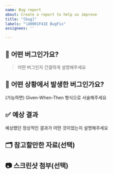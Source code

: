 ```yaml
---
name: Bug report
about: Create a report to help us improve
title: "[bug]"
labels: "\U0001F41E BugFix"
assignees: ''

---
```


## 📂 어떤 버그인가요?

> 어떤 버그인지 간결하게 설명해주세요

## 🧐 어떤 상황에서 발생한 버그인가요?

(가능하면) Given-When-Then 형식으로 서술해주세요

## ✅ 예상 결과

예상했던 정상적인 결과가 어떤 것이었는지 설명해주세요

## 🗂️ 참고할만한 자료(선택)

## 📷 스크린샷 첨부(선택)
